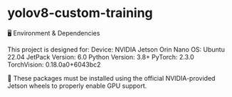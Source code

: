 # yolov8-custom-training
🖥️ Environment & Dependencies

This project is designed for:
Device: NVIDIA Jetson Orin Nano
OS: Ubuntu 22.04
JetPack Version: 6.0
Python Version: 3.8+
PyTorch: 2.3.0
TorchVision: 0.18.0a0+6043bc2

🚨 These packages must be installed using the official NVIDIA-provided Jetson wheels to properly enable GPU support.
